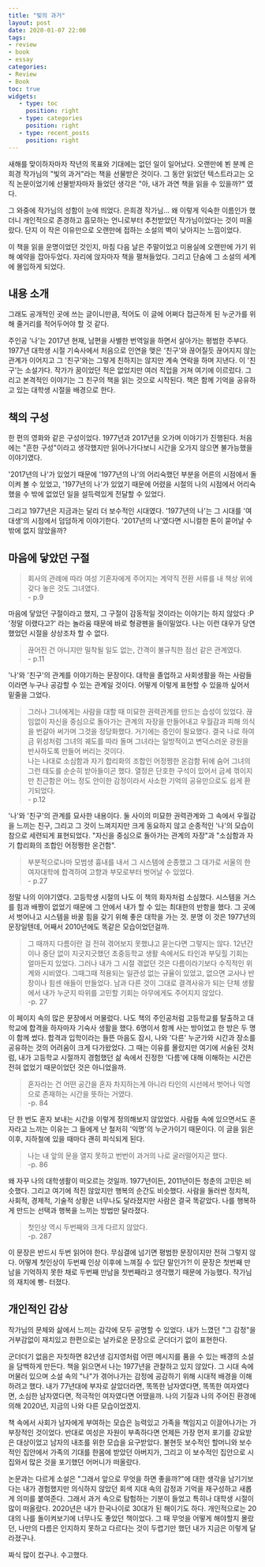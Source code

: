 ```yaml
---
title: "빛의 과거"
layout: post
date: 2020-01-07 22:00
tags:
- review
- book
- essay
categories: 
- Review
- Book
toc: true
widgets:
   - type: toc
     position: right
   - type: categories
     position: right
   - type: recent_posts
     position: right
---
```


새해를 맞이하자마자 작년의 목표와 기대에는 없던 일이 일어났다. 오랜만에 뵌 분께 은희경 작가님의 "빛의 과거"라는 책을 선물받은 것이다. 그 동안 읽었던 텍스트라고는 오직 논문이었기에 선물받자마자 들었던 생각은 "아, 내가 과연 책을 읽을 수 있을까?" 였다. 

그 와중에 작가님의 성함이 눈에 띄었다. 은희경 작가님... 왜 이렇게 익숙한 이름인가 했더니 개인적으로 존경하고 흠모하는 언니로부터 추천받았던 작가님이었다는 것이 떠올랐다. 단지 이 작은 이유만으로 오랜만에 접하는 소설의 벽이 낮아지는 느낌이었다.

이 책을 읽을 운명이었던 것인지, 마침 다음 날은 주말이었고 미용실에 오랜만에 가기 위해 예약을 잡아두었다. 자리에 앉자마자 책을 펼쳐들었다. 그리고 단숨에 그 소설의 세계에 몰입하게 되었다.
<!--more-->

## 내용 소개

그래도 공개적인 곳에 쓰는 글이니만큼, 적어도 이 글에 어쩌다 접근하게 된 누군가를 위해 줄거리를 적어두어야 할 것 같다.

주인공 '나'는 2017년 현재, 남편을 사별한 번역일을 하면서 살아가는 평범한 주부다. 1977년 대학생 시절 기숙사에서 처음으로 인연을 맺은 '친구'와 끊어질듯 끊어지지 않는 관계가 이어지고 그 '친구'와는 그렇게 친하지는 않지만 계속 연락을 하며 지낸다. 이 '친구'는 소설가다. 작가가 꿈이었던 적은 없었지만 여러 직업을 거쳐 여기에 이르렀다. 그리고 본격적인 이야기는 그 친구의 책을 읽는 것으로 시작된다. 책은 함께 기억을 공유하고 있는 대학생 시절을 배경으로 한다.

## 책의 구성

한 편의 영화와 같은 구성이었다. 1977년과 2017년을 오가며 이야기가 진행된다. 처음에는 "흔한 구성"이라고 생각했지만 읽어나가다보니 시간을 오가지 않으면 불가능했을 이야기였다. 

'2017년의 나'가 있었기 때문에 '1977년의 나'의 어리숙했던 부분을 어른의 시점에서 돌이켜 볼 수 있었고, '1977년의 나'가 있었기 때문에 어렸을 시절의 나의 시점에서 어리숙했을 수 밖에 없었던 일을 설득력있게 전달할 수 있었다.

그리고 1977년은 지금과는 달리 더 보수적인 시대였다. '1977년의 나'는 그 시대를 '여대생'의 시점에서 덤덤하게 이야기한다. '2017년의 나'였다면 시니컬한 톤이 묻어날 수 밖에 없지 않았을까?

## 마음에 닿았던 구절

> 회사의 관례에 따라 여성 기혼자에게 주어지는 계약직 전환 서류를 내 책상 위에 갖다 놓은 것도 그녀였다. <br>
> \- p.9

마음에 닿았던 구절이라고 했지, 그 구절이 감동적일 것이라는 이야기는 하지 않았다 :P '정말 이랬다고?' 라는 놀라움 때문에 바로 형광펜을 들이밀었다. 나는 이런 대우가 당연했었던 시절을 상상조차 할 수 없다.

> 끊어진 건 아니지만 밀착될 일도 없는, 간격이 불규칙한 점선 같은 관계였다. <br>
> \- p.11

'나'와 '친구'의 관계를 이야기하는 문장이다. 대학을 졸업하고 사회생활을 하는 사람들이라면 누구나 공감할 수 있는 관계일 것이다. 어떻게 이렇게 표현할 수 있을까 싶어서 밑줄을 그었다.

> 그러나 그녀에게는 사람을 대할 때 미묘한 권력관계를 만드는 습성이 있었다. 끊임없이 자신을 중심으로 돌아가는 관계의 자장을 만들어내고 우월감과 피해 의식을 번갈아 써가며 그것을 정당화했다. 거기에는 증인이 필요했다. 결국 나로 하여금 위성처럼 그녀의 궤도를 따라 돌며 그녀라는 일방적이고 변덕스러운 광원을 반사하도록 만들어 버리는 것이다. <br>
> 나는 나대로 소심함과 자기 합리화의 조합인 어정쩡한 온검함 뒤에 숨어 그녀의 그런 태도를 순순히 받아들이곤 했다. 열정은 단호한 구석이 있어서 금세 꺾이지만 친근함은 어느 정도 안이한 감정이라서 사소한 기억의 공유만으로도 쉽게 환기되었다. <br>
> \- p.12

'나'와 '친구'의 관계를 묘사한 내용이다. 둘 사이의 미묘한 권력관계와 그 속에서 우월감을 느끼는 친구, 그리고 그 것이 느껴지지만 크게 동요하지 않고 순종적인 '나'의 모습이 참으로 세련되게 표현되었다. "자신을 중심으로 돌아가는 관계의 자장"과 "소심함과 자기 합리화의 조합인 어정쩡한 온건함".

> 부분적으로나마 모범생 흉내를 내서 그 시스템에 순종했고 그 대가로 서울의 한 여자대학에 합격하여 고향과 부모로부터 벗어날 수 있었다. <br>
> \- p.27

정말 나의 이야기였다. 고등학생 시절의 나도 이 책의 화자처럼 소심했다. 시스템을 거스를 힘과 배짱이 없었기 때문에 그 안에서 내가 할 수 있는 최대한의 반항을 했다. 그 곳에서 벗어나고 시스템을 바꿀 힘을 갖기 위해 좋은 대학을 가는 것. 분명 이 것은 1977년의 문장일텐데, 어째서 2010년에도 똑같은 모습이었던걸까. 

> 그 때까지 다름이란 걸 전혀 겪어보지 못했냐고 묻는다면 그렇지는 않다. 
> 12년간이나 중단 없이 지긋지긋했던 초중등학교 생활 속에서도 타인과 부딪힐 기회는 얼마든지 있었다. 
> 그러나 내가 그 시절 겪없던 것은 다름이라기보다 수직적인 위계와 시비였다. 
> 그때그때 적용되는 일관성 없는 규율이 있었고, 없으면 교사나 반장이나 힘센 애들이 만들었다. 
> 남과 다른 것이 그대로 결격사유가 되는 단체 생활에서 내가 누군지 따위를 고민할 기회는 아무에게도 주어지지 않았다. <br>
> \-p. 27

이 페이지 속의 많은 문장에서 머물렀다. 나도 책의 주인공처럼 고등학교를 탈출하고 대학교에 합격을 하자마자 기숙사 생활을 했다. 6명이서 함께 사는 방이었고 한 방은 두 명이 함께 썼다. 합격과 입학이라는 들뜬 마음도 잠시, 나와 '다른' 누군가와 시간과 장소를 공유하는 것의 어려움이 크게 다가왔었다. 그 때는 이유를 몰랐지만 여기에 서술된 것처럼, 내가 고등학교 시절까지 경험했던 삶 속에서 진정한 '다름'에 대해 이해하는 시간은 전혀 없었기 때문이었던 것은 아니었을까.

> 혼자라는 건 어떤 공간을 혼자 차지하는게 아니라 타인의 시선에서 벗어나 익명으로 존재하는 시간을 뜻하는 거였다. <br>
> \-p. 84

단 한 번도 혼자 보내는 시간을 이렇게 정의해보지 않았었다. 사람들 속에 있으면서도 혼자라고 느끼는 이유는 그 들에게 난 철저히 '익명'의 누군가이기 때문이다. 이 글을 읽은 이후, 지하철에 있을 때마다 괜히 피식되게 된다.

> 나는 내 앞의 문을 열지 못하고 번번이 과거의 나로 굴러떨어지곤 했다. <br>
> \-p. 86

왜 자꾸 나의 대학생활이 떠오르는 것일까. 1977년이든, 2011년이든 청춘의 고민은 비슷했다. 그리고 여기에 적진 않았지만 행복의 순간도 비슷했다. 사람을 둘러싼 정치적, 사회적, 경제적, 기술적 상황은 너무나도 달라졌지만 사람은 결국 똑같았다. 나를 행복하게 만드는 선택과 행복을 느끼는 방법만 달라졌다.

> 첫인상 역시 두번째와 크게 다르지 않았다. <br>
> \-p. 287

이 문장은 반드시 두번 읽어야 한다. 무심결에 넘기면 평범한 문장이지만 전혀 그렇지 않다. 어떻게 첫인상이 두번째 인상 이후에 느껴질 수 있단 말인가?! 이 문장은 첫번째 만남을 기억하지 못한 채로 두번째 만남을 첫번째라고 생각했기 때문에 가능했다. 작가님의 재치에 빵- 터졌다.

## 개인적인 감상

작가님의 문체와 삶에서 느끼는 감각에 모두 공명할 수 있었다. 내가 느꼈던 "그 감정"을 거부감없이 재치있고 한편으로는 날카로운 문장으로 군더더기 없이 표현한다. 

군더더기 없음은 자칫하면 82년생 김지영처럼 어떤 메시지를 품을 수 있는 배경의 소설을 담백하게 만든다. 책을 읽으면서 나는 1977년을 관찰하고 있지 않았다. 그 시대 속에 머물러 있으며 소설 속의 "나"가 겪어나가는 감정에 공감하기 위해 시대적 배경을 이해하려고 했다. 내가 77년대에 부자로 살았더라면, 똑똑한 남자였다면, 똑똑한 여자였다면, 소심한 남자였다면, 적극적인 여자였다면 어땠을까. 나의 기질과 나의 주어진 환경에 의해 2020년, 지금의 나와 다른 모습이었겠지.

책 속에서 사회가 남자에게 부여하는 모습은 능력있고 가족을 책임지고 이끌어나가는 가부장적인 것이었다. 반대로 여성은 자원이 부족하다면 언제든 가장 먼저 포기를 강요받은 대상이었고 남자의 내조를 위한 모습을 요구받았다. 불현듯 보수적인 할머니와 보수적인 집안에서 가족의 기대를 한몸에 받았던 아버지가, 그리고 이 보수적인 집안으로 시집와서 많은 것을 포기했던 어머니가 떠올랐다.

논문과는 다르게 소설은 "그래서 앞으로 무엇을 하면 좋을까?"에 대한 생각을 남기기보다는 내가 경험했지만 의식하지 않았던 회색 지대 속의 감정과 기억을 재구성하고 새롭게 의미를 붙여준다. 그래서 과거 속으로 탐험하는 기분이 들었고 특히나 대학생 시절이 많이 떠올랐다.
2020년은 내가 한국나이로 30대가 된 해이기도 하다. 개인적으로는 20대의 나를 돌이켜보기에 너무나도 좋았던 책이었다. 그 때 무엇을 어떻게 해야할지 몰랐던, 나만의 다름은 인지하지 못하고 다르다는 것이 두렵기만 했던 내가 지금은 이렇게 달라졌구나. 

짜식 많이 컸구나. 
수고했다.